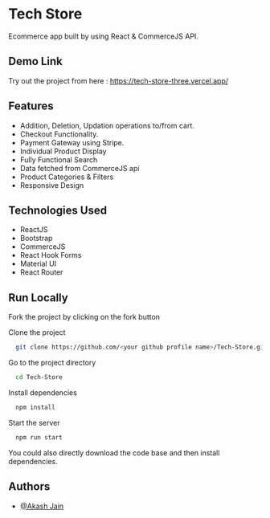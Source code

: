 
# Tech Store

Ecommerce app built by using React & CommerceJS API.

## Demo Link

Try out the project from here : https://tech-store-three.vercel.app/

## Features

- Addition, Deletion, Updation operations to/from cart.
- Checkout Functionality.
- Payment Gateway using Stripe.
- Individual Product Display
- Fully Functional Search
- Data fetched from CommerceJS api
- Product Categories & Filters 
- Responsive Design



## Technologies Used

- ReactJS
- Bootstrap
- CommerceJS
- React Hook Forms
- Material UI
- React Router

## Run Locally
Fork the project by clicking on the fork button

Clone the project

```bash
  git clone https://github.com/<your github profile name>/Tech-Store.git
```

Go to the project directory

```bash
  cd Tech-Store
```

Install dependencies

```bash
  npm install
```

Start the server

```bash
  npm run start
```
You could also directly download the code base and then install dependencies.


  
## Authors

- [@Akash Jain](https://github.com/Akash20x)
